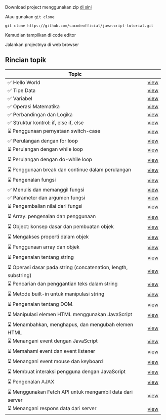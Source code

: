 Download project menggunakan zip <a href='https://github.com/sacodeofficial/javascript-tutorial/archive/refs/heads/main.zip'>di sini </a>

Atau gunakan `git clone`

```
git clone https://github.com/sacodeofficial/javascript-tutorial.git
```

Kemudian tampilkan di code editor

Jalankan projectnya di web browser

## Rincian topik

| Topic                                                           |                                                                                                                       |
| --------------------------------------------------------------- | --------------------------------------------------------------------------------------------------------------------- |
| ✅ Hello World                                                  | <a href='https://github.com/sacodeofficial/javascript-tutorial/blob/main/hello-world/index.html'>view</a>             |
| ✅ Tipe Data                                                    | <a href='https://github.com/sacodeofficial/javascript-tutorial/blob/main/tipe-data/index.html'>view</a>               |
| ✅ Variabel                                                     | <a href='https://github.com/sacodeofficial/javascript-tutorial/blob/main/variable/index.html'>view</a>                |
| ✅ Operasi Matematika                                           | <a href='https://github.com/sacodeofficial/javascript-tutorial/blob/main/operasi-matematika/index.html'>view</a>      |
| ✅ Perbandingan dan Logika                                      | <a href='https://github.com/sacodeofficial/javascript-tutorial/blob/main/perbandingan-logika/index.html'>view</a>     |
| ✅ Struktur kontrol: if, else if, else                          | <a href='https://github.com/sacodeofficial/javascript-tutorial/blob/main/if-elseif-else/if-elseif-else.html'>view</a> |
| ⌛ Penggunaan pernyataan switch-case                            | <a href='#'>view</a>                                                                                                  |
| ✅ Perulangan dengan for loop                                   | <a href='https://github.com/sacodeofficial/javascript-tutorial/blob/main/for-loop/for-loop.html'>view</a>             |
| ⌛ Perulangan dengan while loop                                 | <a href='#'>view</a>                                                                                                  |
| ⌛ Perulangan dengan do-while loop                              | <a href='#'>view</a>                                                                                                  |
| ⌛ Penggunaan break dan continue dalam perulangan               | <a href='#'>view</a>                                                                                                  |
| ⌛ Pengenalan fungsi                                            | <a href='#'>view</a>                                                                                                  |
| ✅ Menulis dan memanggil fungsi                                 | <a href='#'>view</a>                                                                                                  |
| ✅ Parameter dan argumen fungsi                                 | <a href='#'>view</a>                                                                                                  |
| ⌛ Pengembalian nilai dari fungsi                               | <a href='#'>view</a>                                                                                                  |
| ⌛ Array: pengenalan dan penggunaan                             | <a href='#'>view</a>                                                                                                  |
| ⌛ Object: konsep dasar dan pembuatan objek                     | <a href='#'>view</a>                                                                                                  |
| ⌛ Mengakses properti dalam objek                               | <a href='#'>view</a>                                                                                                  |
| ⌛ Penggunaan array dan objek                                   | <a href='#'>view</a>                                                                                                  |
| ⌛ Pengenalan tentang string                                    | <a href='#'>view</a>                                                                                                  |
| ⌛ Operasi dasar pada string (concatenation, length, substring) | <a href='#'>view</a>                                                                                                  |
| ⌛ Pencarian dan penggantian teks dalam string                  | <a href='#'>view</a>                                                                                                  |
| ⌛ Metode built-in untuk manipulasi string                      | <a href='#'>view</a>                                                                                                  |
| ⌛ Pengenalan tentang DOM.                                      | <a href='#'>view</a>                                                                                                  |
| ⌛ Manipulasi elemen HTML menggunakan JavaScript                | <a href='#'>view</a>                                                                                                  |
| ⌛ Menambahkan, menghapus, dan mengubah elemen HTML             | <a href='#'>view</a>                                                                                                  |
| ⌛ Menangani event dengan JavaScript                            | <a href='#'>view</a>                                                                                                  |
| ⌛ Memahami event dan event listener                            | <a href='#'>view</a>                                                                                                  |
| ⌛ Menangani event mouse dan keyboard                           | <a href='#'>view</a>                                                                                                  |
| ⌛ Membuat interaksi pengguna dengan JavaScript                 | <a href='#'>view</a>                                                                                                  |
| ⌛ Pengenalan AJAX                                              | <a href='#'>view</a>                                                                                                  |
| ⌛ Menggunakan Fetch API untuk mengambil data dari server       | <a href='#'>view</a>                                                                                                  |
| ⌛ Menangani respons data dari server                           | <a href='#'>view</a>                                                                                                  |
